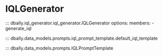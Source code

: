 # IQLGenerator

::: dbally.iql_generator.iql_generator.IQLGenerator
    options:
        members:
        - generate_iql

::: dbally.data_models.prompts.iql_prompt_template.default_iql_template

::: dbally.data_models.prompts.IQLPromptTemplate

